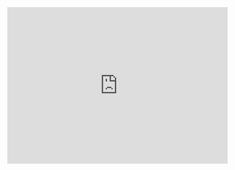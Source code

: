<iframe width="100%" height="358" frameborder="0"
  src="https://observablehq.com/embed/c35b7518089037cd@125?cells=exerc1"></iframe>
